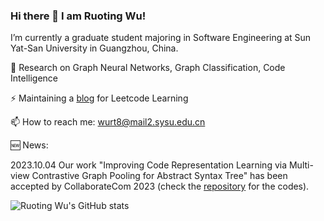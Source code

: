 ### Hi there 👋 I am Ruoting Wu!

I’m currently a graduate student majoring in Software Engineering at Sun Yat-San University in Guangzhou, China.

🔭 Research on Graph Neural Networks, Graph Classification, Code Intelligence

⚡ Maintaining a [blog](https://codingclaire.github.io/leetcode/) for Leetcode Learning
 
📫 How to reach me: wurt8@mail2.sysu.edu.cn

🆕 News:

2023.10.04 Our work "Improving Code Representation Learning via Multi-view Contrastive Graph Pooling for Abstract Syntax Tree" has been accepted by CollaborateCom 2023
   (check the [repository](https://github.com/codingClaire/TreePool) for the codes).


![Ruoting Wu's GitHub stats](https://github-readme-stats.vercel.app/api?username=codingClaire&layout=compact&theme=dracula)
<!--
**codingClaire/codingClaire** is a ✨ _special_ ✨ repository because its `README.md` (this file) appears on your GitHub profile.

Here are some ideas to get you started:

- 🔭 I’m currently working on ...
- 🌱 I’m currently learning ...
- 👯 I’m looking to collaborate on ...
- 🤔 I’m looking for help with ...
- 💬 Ask me about ...
- 📫 How to reach me: ...
- 😄 Pronouns: ...
- ⚡ Fun fact: ...
-->
